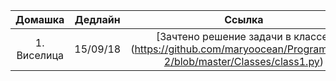 |Домашка|Дедлайн|Ссылка|
|:---:|:---:|:---:|
|1. Виселица|15/09/18|[Зачтено решение задачи в классе] (https://github.com/maryoocean/Programming-2/blob/master/Classes/class1.py)|
